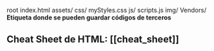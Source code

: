 root
	index.html
	assets/
		css/
			myStyles.css
		js/
			scripts.js
		img/
		Vendors/ **Etiqueta donde se pueden guardar códigos de terceros**
		
## Cheat Sheet de HTML: [[cheat_sheet]]
